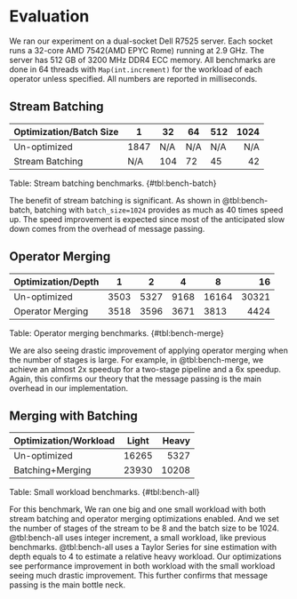 # Evaluation

We ran our experiment on a dual-socket Dell R7525 server. Each socket runs a 32-core AMD 7542(AMD EPYC Rome) running at 2.9 GHz.
The server has 512 GB of 3200 MHz DDR4 ECC memory.
All benchmarks are done in 64 threads with `Map(int.increment)` for the workload of each operator unless specified.
All numbers are reported in milliseconds.

## Stream Batching 

Optimization/Batch Size | 1 | 32 | 64 | 512 | 1024
-----|-----|-----|-----|-----|-----:
Un-optimized|1847|N/A|N/A|N/A|N/A
Stream Batching|N/A|104|72|45|42

Table: Stream batching benchmarks. {#tbl:bench-batch}

The benefit of stream batching is significant. As shown in @tbl:bench-batch, batching with `batch_size=1024` provides as much as 40 times speed up.
The speed improvement is expected since most of the anticipated slow down comes from the overhead of message passing.

## Operator Merging

Optimization/Depth | 1 | 2 | 4 | 8 | 16
-----|-----|-----|-----|-----|-----:
Un-optimized|3503|5327|9168|16164|30321
Operator Merging|3518|3596|3671|3813|4424

Table: Operator merging benchmarks. {#tbl:bench-merge}

We are also seeing drastic improvement of applying operator merging when the number of stages is large.
For example, in @tbl:bench-merge, we achieve an almost 2x speedup for a two-stage pipeline and a 6x speedup.
Again, this confirms our theory that the message passing is the main overhead in our implementation.

## Merging with Batching

Optimization/Workload | Light | Heavy
-----|-----|-----:
Un-optimized|16265|5327|
Batching+Merging|23930|10208|

Table: Small workload benchmarks. {#tbl:bench-all}

For this benchmark, We ran one big and one small workload with both stream batching and operator merging optimizations enabled.
And we set the number of stages of the stream to be 8 and the batch size to be 1024.
@tbl:bench-all uses integer increment, a small workload, like previous benchmarks.
@tbl:bench-all uses a Taylor Series for sine estimation with depth equals to 4 to estimate a relative heavy workload.
Our optimizations see performance improvement in both workload with the small workload seeing much drastic improvement.
This further confirms that message passing is the main bottle neck.
